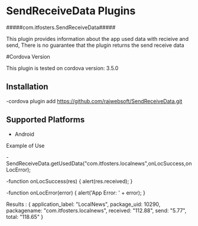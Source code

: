 SendReceiveData Plugins
==========================

#####com.itfosters.SendReceiveData#####

This plugin provides information about the app used data with recieive and send, There is no guarantee that the plugin returns the send receive data


#Cordova Version


This plugin is tested on cordova version: 3.5.0


Installation
-------------

-cordova plugin add https://github.com/rajwebsoft/SendReceiveData.git

Supported Platforms
--------------------

- Android

Example of Use

-SendReceiveData.getUsedData("com.itfosters.localnews",onLocSuccess,onLocError);    

-function onLocSuccess(res) { alert(res.received); }

-function onLocError(error) { alert('App Error: ' + error); }

Results : 
{
  application_label: "LocalNews",
  package_uid: 10290,
  packagename: "com.itfosters.localnews",
  received: "112.88",
  send: "5.77",
  total: "118.65"
}
